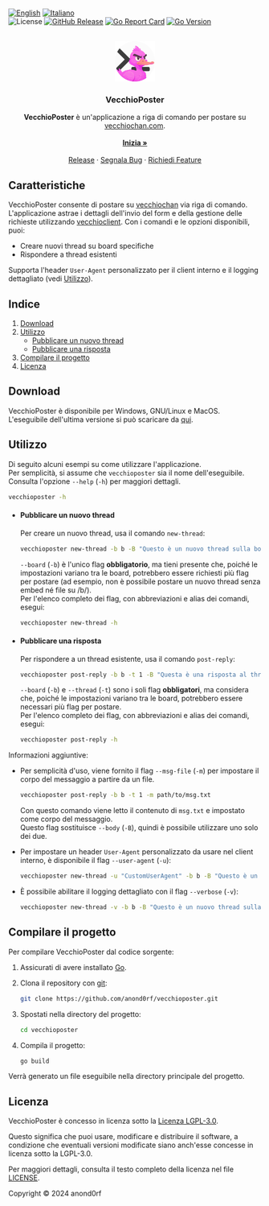 <a name="readme-top"></a>  
[![English](https://img.shields.io/badge/lang-en-blue.svg)](README-en.md) [![Italiano](https://img.shields.io/badge/lang-it-blue.svg)](README.md)  
![License](https://img.shields.io/github/license/anond0rf/vecchioposter) [![GitHub Release](https://img.shields.io/github/v/release/anond0rf/vecchioposter?label=release)](https://github.com/anond0rf/vecchioposter/releases) [![Go Report Card](https://goreportcard.com/badge/github.com/anond0rf/vecchioposter)](https://goreportcard.com/report/github.com/anond0rf/vecchioposter) [![Go Version](https://img.shields.io/github/go-mod/go-version/anond0rf/vecchioposter)](https://github.com/anond0rf/vecchioposter)  

<br />
<div align="center">
  <a href="https://github.com/anond0rf/vecchioposter">
    <img src="logo.png" alt="Logo" width="80" height="80">
  </a>
<h3 align="center">VecchioPoster</h3>
  <p align="center">
    <strong>VecchioPoster</strong> è un'applicazione a riga di comando per postare su <a href="https://vecchiochan.com/">vecchiochan.com</a>.
    <br />
    <br />
    <a href="#download"><strong>Inizia »</strong></a>
    <br />
    <br />
    <a href="https://github.com/anond0rf/vecchioposter/releases">Release</a>
    ·
    <a href="https://github.com/anond0rf/vecchioposter/issues">Segnala Bug</a>
    ·
    <a href="https://github.com/anond0rf/vecchioposter/issues">Richiedi Feature</a>
  </p>
</div>

## Caratteristiche

VecchioPoster consente di postare su [vecchiochan](https://vecchiochan.com) via riga di comando.  
L'applicazione astrae i dettagli dell'invio del form e della gestione delle richieste utilizzando [vecchioclient](https://github.com/anond0rf/vecchioclient).
Con i comandi e le opzioni disponibili, puoi:

- Creare nuovi thread su board specifiche
- Rispondere a thread esistenti

Supporta l'header `User-Agent` personalizzato per il client interno e il logging dettagliato (vedi [Utilizzo](#utilizzo)).

## Indice

1. [Download](#download)
2. [Utilizzo](#utilizzo)
   - [Pubblicare un nuovo thread](#pubblicare-un-nuovo-thread)
   - [Pubblicare una risposta](#pubblicare-una-risposta)
3. [Compilare il progetto](#compilare-il-progetto)
4. [Licenza](#licenza)

## Download

VecchioPoster è disponibile per Windows, GNU/Linux e MacOS.  
L'eseguibile dell'ultima versione si può scaricare da [qui](https://github.com/anond0rf/vecchioposter/releases).

## Utilizzo

Di seguito alcuni esempi su come utilizzare l'applicazione.  
Per semplicità, si assume che `vecchioposter` sia il nome dell'eseguibile.
Consulta l'opzione `--help` (`-h`) per maggiori dettagli.

```sh
vecchioposter -h
```

- #### Pubblicare un nuovo thread

  Per creare un nuovo thread, usa il comando `new-thread`:

  ```sh
  vecchioposter new-thread -b b -B "Questo è un nuovo thread sulla board /b/" -f path/to/file.jpg
  ```

  `--board` (`-b`) è l'unico flag **obbligatorio**, ma tieni presente che, poiché le impostazioni variano tra le board, potrebbero essere richiesti più flag per postare (ad esempio, non è possibile postare un nuovo thread senza embed né file su /b/).  
  Per l'elenco completo dei flag, con abbreviazioni e alias dei comandi, esegui:

  ```sh
  vecchioposter new-thread -h
  ```

- #### Pubblicare una risposta

  Per rispondere a un thread esistente, usa il comando `post-reply`:

  ```sh
  vecchioposter post-reply -b b -t 1 -B "Questa è una risposta al thread #1 sulla board /b/" -f path/to/file1.mp4 -f path/to/file2.webm
  ```

  `--board` (`-b`) e `--thread` (`-t`) sono i soli flag **obbligatori**, ma considera che, poiché le impostazioni variano tra le board, potrebbero essere necessari più flag per postare.  
  Per l'elenco completo dei flag, con abbreviazioni e alias dei comandi, esegui:

  ```sh
  vecchioposter post-reply -h
  ```

Informazioni aggiuntive:
 - Per semplicità d'uso, viene fornito il flag `--msg-file` (`-m`) per impostare il corpo del messaggio a partire da un file.

    ```sh
    vecchioposter post-reply -b b -t 1 -m path/to/msg.txt
    ```  
    Con questo comando viene letto il contenuto di `msg.txt` e impostato come corpo del messaggio.  
    Questo flag sostituisce `--body` (`-B`), quindi è possibile utilizzare uno solo dei due.

- Per impostare un header `User-Agent` personalizzato da usare nel client interno, è disponibile il flag `--user-agent` (`-u`):

    ```sh
    vecchioposter new-thread -u "CustomUserAgent" -b b -B "Questo è un nuovo thread sulla board /b/" -f path/to/file.jpg
    ```  

- È possibile abilitare il logging dettagliato con il flag `--verbose` (`-v`):

    ```sh
    vecchioposter new-thread -v -b b -B "Questo è un nuovo thread sulla board /b/" -f path/to/file.jpg
    ```  

## Compilare il progetto

Per compilare VecchioPoster dal codice sorgente:

1. Assicurati di avere installato [Go](https://golang.org/dl/).
2. Clona il repository con [git](https://github.com/git/git):

   ```sh
   git clone https://github.com/anond0rf/vecchioposter.git
   ```

2. Spostati nella directory del progetto:

   ```sh
   cd vecchioposter
   ```

3. Compila il progetto:

   ```sh
   go build
   ```

Verrà generato un file eseguibile nella directory principale del progetto.

## Licenza

VecchioPoster è concesso in licenza sotto la [Licenza LGPL-3.0](https://www.gnu.org/licenses/lgpl-3.0.html).

Questo significa che puoi usare, modificare e distribuire il software, a condizione che eventuali versioni modificate siano anch'esse concesse in licenza sotto la LGPL-3.0.

Per maggiori dettagli, consulta il testo completo della licenza nel file [LICENSE](./LICENSE).

Copyright © 2024 anond0rf